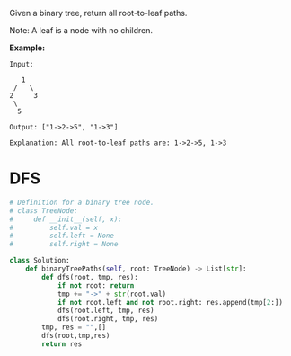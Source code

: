 Given a binary tree, return all root-to-leaf paths.

Note: A leaf is a node with no children.

**Example:**
```
Input:

   1
 /   \
2     3
 \
  5

Output: ["1->2->5", "1->3"]

Explanation: All root-to-leaf paths are: 1->2->5, 1->3
```
# DFS
```python
# Definition for a binary tree node.
# class TreeNode:
#     def __init__(self, x):
#         self.val = x
#         self.left = None
#         self.right = None

class Solution:
    def binaryTreePaths(self, root: TreeNode) -> List[str]:
        def dfs(root, tmp, res):
            if not root: return 
            tmp += "->" + str(root.val)
            if not root.left and not root.right: res.append(tmp[2:])
            dfs(root.left, tmp, res)
            dfs(root.right, tmp, res)
        tmp, res = "",[]
        dfs(root,tmp,res)
        return res
```
